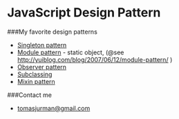 # JavaScript Design Pattern
###My favorite design patterns

- [Singleton pattern](https://github.com/Kibo/JavaScriptDesignPatterns/blob/master/patterns/singletonPattern/singletonPattern.html)
- [Module pattern](https://github.com/Kibo/JavaScriptDesignPatterns/tree/master/patterns/modulePattern) - static object, (@see http://yuiblog.com/blog/2007/06/12/module-pattern/ )
- [Observer pattern](https://github.com/Kibo/JavaScriptDesignPatterns/blob/master/patterns/observerPattern/observerPattern.html)
- [Subclassing](https://github.com/Kibo/JavaScriptDesignPatterns/blob/master/patterns/subclassing/subclassing.html)
- [Mixin pattern](https://github.com/Kibo/JavaScriptDesignPatterns/blob/master/patterns/mixinPattern/mixin.html)

###Contact me
- tomasjurman@gmail.com

